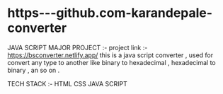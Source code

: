 # https---github.com-karandepale-converter
JAVA SCRIPT MAJOR PROJECT :-
project  link  :- https://bsconverter.netlify.app/
this is a java script converter , used for convert any type to another like binary to hexadecimal , hexadecimal to binary , 
an so on .

TECH  STACK :-  HTML
                CSS
                JAVA SCRIPT
